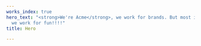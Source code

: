 ```yaml
---
works_index: true
hero_text: "<strong>We're Acme</strong>, we work for brands. But most importantly,
  we work for fun!!!!"
title: Hero

---
```

<Hero :text="$page.frontmatter.hero_text" />
<WorksList />